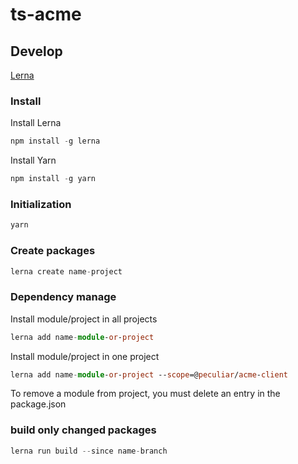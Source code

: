 # ts-acme


## Develop

[Lerna](https://github.com/lerna/lerna#readme)

### Install

Install Lerna
```ts
npm install -g lerna
```

Install Yarn
```ts
npm install -g yarn
```

### Initialization

```ts
yarn
```

### Create packages

```ts
lerna create name-project
```

### Dependency manage

Install module/project in all projects
```ts
lerna add name-module-or-project
```

Install module/project in one project
```ts
lerna add name-module-or-project --scope=@peculiar/acme-client
```

To remove a module from project, you must delete an entry in the package.json

### build only changed packages
```ts
lerna run build --since name-branch
```